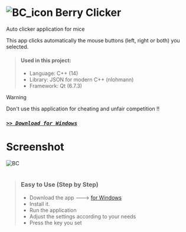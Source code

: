 # ![BC_icon](https://github.com/user-attachments/assets/cf113c03-30ed-4afa-b720-636077001cbf) Berry Clicker

Auto clicker application for mice

This app clicks automatically the mouse buttons (left, right or both) you selected.

> #### Used in this project:
> - Language: C++ (14)
> - Library: JSON for modern C++ (nlohmann)
> - Framework: Qt (6.7.3)

> [!WARNING]
> Don't use this application for cheating and unfair competition !!

### [*` >> Download for Windows `*](https://github.com/Movansha/berry-clicker/releases/latest)


# Screenshot
![BC](https://github.com/user-attachments/assets/8946b0fc-7a06-4e70-931e-03e7e32806dc)

#
> ### Easy to Use (Step by Step)
> - Download the app ---> [for Windows](https://github.com/Movansha/berry-clicker/releases/latest)
> - Install it.
> - Run the application
> - Adjust the settings according to your needs
> - Press the key you set
